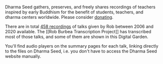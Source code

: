 Dharma Seed gathers, preserves, and freely shares recordings of teachers inspired by early Buddhism for the benefit of students, teachers, and dharma centers worldwide. Please consider [donating](https://dharmaseed.org/about/donation/).

There are in total [458 recordings](https://dharmaseed.org/teacher/210/) of talks given by Rob between 2006 and 2020 available. The [[Rob Burbea Transcription Project]] has transcribed most of those talks, and some of them are shown in this Digital Garden.

You'll find audio players on the summary pages for each talk, linking directly to the files on Dharma Seed, i.e. you don't have to access the Dharma Seed website manually.

